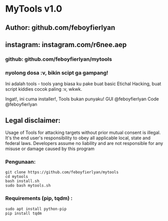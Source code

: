 # MyTools v1.0
## Author: github.com/feboyfierlyan
## instagram: instagram.com/r6nee.aep
### github: github.com/feboyfierlyan/mytools
### nyolong dosa :v, bikin scipt ga gampang!

Ini adalah tools - tools yang biasa ku pake buat basic Etichal Hacking,
buat script kiddies cocok paling :v, wkwk.

Ingat!, ini cuma installer!, Tools bukan punyaku!
GUI	@feboyfierlyan
Code	@feboyfierlyan

## Legal disclaimer:
Usage of Tools for attacking targets without prior mutual consent is illegal. It's the end user's responsibility to obey all applicable local, state and federal laws. Developers assume no liability and are not responsible for any misuse or damage caused by this program 


### Pengunaan:
```
git clone https://github.com/feboyfierlyan/mytools
cd mytools
bash install.sh
sudo bash mytools.sh
```

### Requirements (pip, tqdm) :
```
sudo apt install python-pip
pip install tqdm

```
